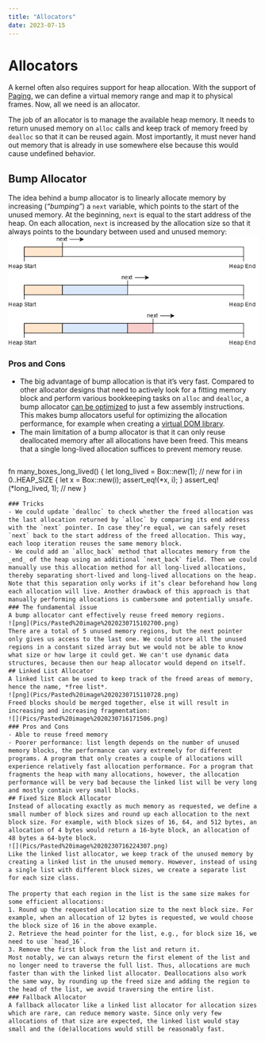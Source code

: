 ```yaml
---
title: "Allocators"
date: 2023-07-15
---
```

# Allocators
A kernel often also requires support for heap allocation. With the support of [Paging](Notes/Memory%20Organisation.md#Paging), we can define a virtual memory range and map it to physical frames. Now, all we need is an allocator.

The job of an allocator is to manage the available heap memory. It needs to return unused memory on `alloc` calls and keep track of memory freed by `dealloc` so that it can be reused again. Most importantly, it must never hand out memory that is already in use somewhere else because this would cause undefined behavior.
## Bump Allocator
The idea behind a bump allocator is to linearly allocate memory by increasing (_“bumping”_) a `next` variable, which points to the start of the unused memory. At the beginning, `next` is equal to the start address of the heap. On each allocation, `next` is increased by the allocation size so that it always points to the boundary between used and unused memory:
![](Pics/Pasted%20image%2020230715101712.png)
### Pros and Cons
- The big advantage of bump allocation is that it’s very fast. Compared to other allocator designs that need to actively look for a fitting memory block and perform various bookkeeping tasks on `alloc` and `dealloc`, a bump allocator [can be optimized](https://fitzgeraldnick.com/2019/11/01/always-bump-downwards.html) to just a few assembly instructions. This makes bump allocators useful for optimizing the allocation performance, for example when creating a [virtual DOM library](https://hacks.mozilla.org/2019/03/fast-bump-allocated-virtual-doms-with-rust-and-wasm/).
- The main limitation of a bump allocator is that it can only reuse deallocated memory after all allocations have been freed. This means that a single long-lived allocation suffices to prevent memory reuse.
  ```rust
fn many_boxes_long_lived() {
    let long_lived = Box::new(1); // new
    for i in 0..HEAP_SIZE {
        let x = Box::new(i);
        assert_eq!(*x, i);
    }
    assert_eq!(*long_lived, 1); // new
}
```
### Tricks
- We could update `dealloc` to check whether the freed allocation was the last allocation returned by `alloc` by comparing its end address with the `next` pointer. In case they’re equal, we can safely reset `next` back to the start address of the freed allocation. This way, each loop iteration reuses the same memory block.
- We could add an `alloc_back` method that allocates memory from the _end_ of the heap using an additional `next_back` field. Then we could manually use this allocation method for all long-lived allocations, thereby separating short-lived and long-lived allocations on the heap. Note that this separation only works if it’s clear beforehand how long each allocation will live. Another drawback of this approach is that manually performing allocations is cumbersome and potentially unsafe.
### The fundamental issue
A bump allocator cant effectively reuse freed memory regions. 
![png](Pics/Pasted%20image%2020230715102700.png)
There are a total of 5 unused memory regions, but the next pointer only gives us access to the last one. We could store all the unused regions in a constant sized array but we would not be able to know what size or how large it could get. We can't use dynamic data structures, because then our heap allocator would depend on itself.
## Linked List Allocator
A linked list can be used to keep track of the freed areas of memory, hence the name, *free list*.
![png](Pics/Pasted%20image%2020230715110728.png)
Freed blocks should be merged together, else it will result in increasing and increasing fragmentation:
![](Pics/Pasted%20image%2020230716171506.png)
### Pros and Cons
- Able to reuse freed memory
- Poorer performance: list length depends on the number of unused memory blocks, the performance can vary extremely for different programs. A program that only creates a couple of allocations will experience relatively fast allocation performance. For a program that fragments the heap with many allocations, however, the allocation performance will be very bad because the linked list will be very long and mostly contain very small blocks.
## Fixed Size Block Allocator
Instead of allocating exactly as much memory as requested, we define a small number of block sizes and round up each allocation to the next block size. For example, with block sizes of 16, 64, and 512 bytes, an allocation of 4 bytes would return a 16-byte block, an allocation of 48 bytes a 64-byte block.
![](Pics/Pasted%20image%2020230716224307.png)
Like the linked list allocator, we keep track of the unused memory by creating a linked list in the unused memory. However, instead of using a single list with different block sizes, we create a separate list for each size class.

The property that each region in the list is the same size makes for some efficient allocations:
1. Round up the requested allocation size to the next block size. For example, when an allocation of 12 bytes is requested, we would choose the block size of 16 in the above example.
2. Retrieve the head pointer for the list, e.g., for block size 16, we need to use `head_16`.
3. Remove the first block from the list and return it.
Most notably, we can always return the first element of the list and no longer need to traverse the full list. Thus, allocations are much faster than with the linked list allocator. Deallocations also work the same way, by rounding up the freed size and adding the region to the head of the list, we avoid traversing the entire list.
### Fallback Allocator
A fallback allocator like a linked list allocator for allocation sizes which are rare, can reduce memory waste. Since only very few allocations of that size are expected, the linked list would stay small and the (de)allocations would still be reasonably fast.